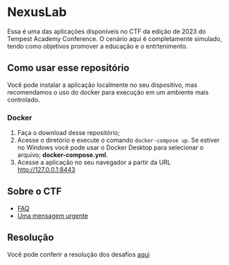 # NexusLab

Essa é uma das aplicações disponíveis no CTF da edição de 2023 do
Tempest Academy Conference. O cenário aqui é completamente simulado, tendo como
objetivos promover a educação e o entrtenimento.

## Como usar esse repositório

Você pode instalar a aplicação localmente no seu dispositivo, mas recomendamos o
uso do docker para execução em um ambiente mais controlado.

### Docker

1. Faça o download desse repositório;
2. Acesse o diretório e execute o comando `docker-compose up`. Se estiver no
Windows você pode usar o Docker Desktop para selecionar o arquivo;
**docker-compose.yml**.
3. Acesse a aplicação no seu navegador a partir da URL http://127.0.0.1:8443

## Sobre o CTF

* [FAQ](/FAQ.md)
* [Uma mensagem urgente](/MENSAGEM.md)

## Resolução

Você pode conferir a resolução dos desafios [aqui](desafios.md)


